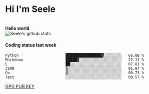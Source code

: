 <h1>Hi I'm Seele</h1>
<br>
<b> Hello world</b>
<br>
<img src="https://github-readme-stats-eight-jade.vercel.app/api?username=Seele0oO&show_icons=true&icon_color=0366d6&bg_color=ffffff&hide_title=true&hide=contribs&include_all_commits=true" alt="Seele's github stats"/>
<br>

<h4>Coding status last week </h4>

<!--START_SECTION:waka-->

```text
Python                     ████████████████▓░░░░░░░░   66.88 %
Markdown                   █████▓░░░░░░░░░░░░░░░░░░░   22.11 %
C                          ██░░░░░░░░░░░░░░░░░░░░░░░   07.82 %
JSON                       ▒░░░░░░░░░░░░░░░░░░░░░░░░   01.87 %
Go                         ▒░░░░░░░░░░░░░░░░░░░░░░░░   00.73 %
Text                       ░░░░░░░░░░░░░░░░░░░░░░░░░   00.57 %
```

<!--END_SECTION:waka-->



[GPG PUB KEY](https://keys.openpgp.org/vks/v1/by-fingerprint/3FCE91BF5B9666B55B67213C4C57B7824A5B6680)

